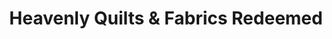 ---
title: "Heavenly Quilts & Fabrics Redeemed"
url: /onalaska/heavenly-quilts-and-fabrics-redeemed/
shop: fabric
---